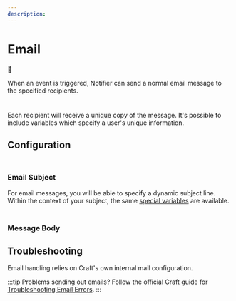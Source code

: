 ```yaml
---
description:
---
```


# Email

🚩

When an event is triggered, Notifier can send a normal email message to the specified recipients.

<img class="dropshadow" src="/images/messages/email-example.png" alt="" style="max-width:460px; margin-top:10px">

Each recipient will receive a unique copy of the message. It's possible to include variables which specify a user's unique information.

## Configuration

<img class="dropshadow" src="/images/messages/email-config.png" alt="" style="max-width:718px; margin-top:10px">




### Email Subject

For email messages, you will be able to specify a dynamic subject line. Within the context of your subject, the same [special variables](/messages/variables) are available.

<img class="dropshadow" src="/images/OLD/messages/email-subject.png" alt="" style="max-width:800px; margin-top:2px; margin-bottom:4px;">

### Message Body

## Troubleshooting

Email handling relies on Craft's own internal mail configuration.

:::tip Problems sending out emails?
Follow the official Craft guide for [Troubleshooting Email Errors](https://craftcms.com/knowledge-base/troubleshooting-email-errors).
:::
